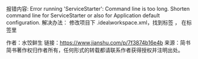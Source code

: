报错内容:
Error running 'ServiceStarter': Command line is too long. Shorten command line for ServiceStarter or also for Application default configuration.
解决办法：
修改项目下 .idea\workspace.xml，找到标签 <component name="PropertiesComponent"> ， 在标签里  <property name="dynamic.classpath" value="true" />

作者：水饺鲜生
链接：https://www.jianshu.com/p/7f3874b16e4b
来源：简书
简书著作权归作者所有，任何形式的转载都请联系作者获得授权并注明出处。